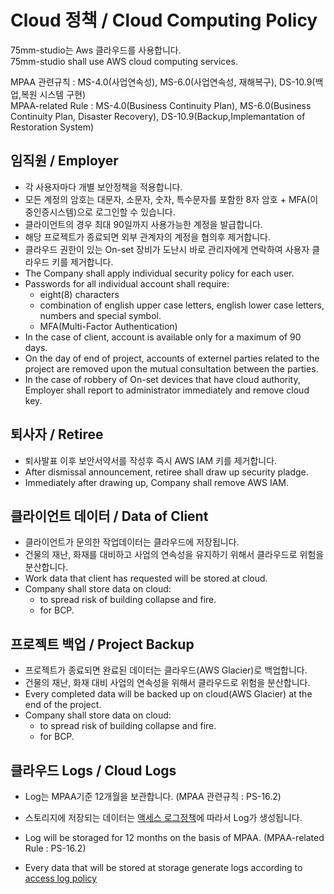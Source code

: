# Cloud 정책 / Cloud Computing Policy
75mm-studio는 Aws 클라우드를 사용합니다.<br/>
75mm-studio shall use AWS cloud computing services.

MPAA 관련규칙 : MS-4.0(사업연속성), MS-6.0(사업연속성, 재해복구), DS-10.9(백업,복원 시스템 구현)<br/>
MPAA-related Rule : MS-4.0(Business Continuity Plan), MS-6.0(Business Continuity Plan, Disaster Recovery), DS-10.9(Backup,Implemantation of Restoration System)

## 임직원 / Employer
- 각 사용자마다 개별 보안정책을 적용합니다.
- 모든 계정의 암호는 대문자, 소문자, 숫자, 특수문자를 포함한 8자 암호 + MFA(이중인증시스템)으로 로그인할 수 있습니다.
- 클라이언트의 경우 최대 90일까지 사용가능한 계정을 발급합니다.
- 해당 프로젝트가 종료되면 외부 관계자의 계정을 협의후 제거합니다.
- 클라우드 권한이 있는 On-set 장비가 도난시 바로 관리자에게 연락하여 사용자 클라우드 키를 제거합니다.
- The Company shall apply individual security policy for each user.
- Passwords for all individual account shall require:
    - eight(8) characters
    - combination of english upper case letters, english lower case letters, numbers and special symbol.
    - MFA(Multi-Factor Authentication)
- In the case of client, account is available only for a maximum of 90 days.
- On the day of end of project, accounts of externel parties related to the project are removed upon the mutual consultation between the parties.
- In the case of robbery of On-set devices that have cloud authority, Employer shall report to administrator immediately and remove cloud key.

## 퇴사자 / Retiree
- 퇴사발표 이후 보안서약서를 작성후 즉시 AWS IAM 키를 제거합니다.
- After dismissal announcement, retiree shall draw up security pladge.
- Immediately after drawing up, Company shall remove AWS IAM.

## 클라이언트 데이터 / Data of Client
- 클라이언트가 문의한 작업데이터는 클라우드에 저장됩니다.
- 건물의 재난, 화재를 대비하고 사업의 연속성을 유지하기 위해서 클라우드로 위험을 분산합니다.
- Work data that client has requested will be stored at cloud.
- Company shall store data on cloud:
    - to spread risk of building collapse and fire.
    - for BCP.
    
## 프로젝트 백업 / Project Backup
- 프로젝트가 종료되면 완료된 데이터는 클라우드(AWS Glacier)로 백업합니다.
- 건물의 재난, 화재 대비 사업의 연속성을 위해서 클라우드로 위험을 분산합니다.
- Every completed data will be backed up on cloud(AWS Glacier) at the end of the project.
- Company shall store data on cloud:
    - to spread risk of building collapse and fire.
    - for BCP.
    
## 클라우드 Logs / Cloud Logs
- Log는 MPAA기준 12개월을 보관합니다. (MPAA 관련규칙 : PS-16.2)
- 스토리지에 저장되는 데이터는 [액세스 로그정책](https://docs.aws.amazon.com/ko_kr/AmazonS3/latest/dev/ServerLogs.html#BucketLoggingStatusChanges)에 따라서 Log가 생성됩니다.


- Log will be storaged for 12 months on the basis of MPAA. (MPAA-related Rule : PS-16.2)
- Every data that will be stored at storage  generate logs according to [access log policy](https://docs.aws.amazon.com/ko_kr/AmazonS3/latest/dev/ServerLogs.html#BucketLoggingStatusChanges)
